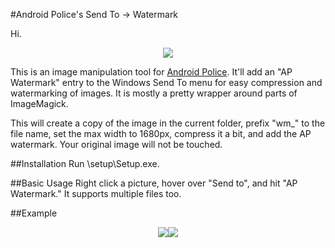 #Android Police's Send To -> Watermark

Hi.

<p align="center"><img src="https://github.com/RonAmadeo/resources/readme/AP-Send-To-Watermark/raw/master/What-this-will-do.jpg"/></p>

This is an image manipulation tool for <a href="http://androidpolice.com">Android Police</a>. It'll add an "AP Watermark" entry to the Windows Send To menu for easy compression and watermarking of images. It is mostly a pretty wrapper around parts of ImageMagick.

This will create a copy of the image in the current folder, prefix "wm_" to the file name, set the max width to 1680px, compress it a bit, and add the AP watermark. Your original image will not be touched.

##Installation
Run \setup\Setup.exe.

##Basic Usage
Right click a picture, hover over "Send to", and hit "AP Watermark." It supports multiple files too.

##Example
<p align="center"><img src="https://github.com/RonAmadeo/resources/readme/AP-Send-To-Watermark/raw/master/example.png"/><img src="https://github.com/RonAmadeo/resources/readme/AP-Send-To-Watermark/raw/master/wm_example.png"/></p>